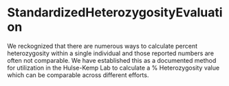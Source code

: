 # StandardizedHeterozygosityEvaluation

We reckognized that there are numerous ways to calculate percent heterozygosity within a single individual and those reported numbers are often not comparable. We have established this as a documented method for utilization in the Hulse-Kemp Lab to calculate a % Heterozygosity value which can be comparable across different efforts.
